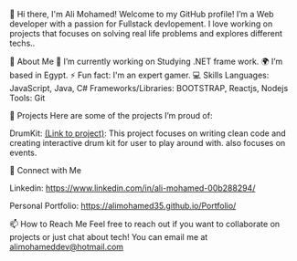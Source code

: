 👋 Hi there, I'm Ali Mohamed!
Welcome to my GitHub profile! I’m a Web developer with a passion for Fullstack devlopement. I love working on projects that focuses on solving real life problems and explores different techs..

🌱 About Me
🔭 I’m currently working on Studying .NET frame work.
🌍 I’m based in Egypt.
⚡ Fun fact: I'm an expert gamer.
💻 Skills
Languages: JavaScript, Java, C#
Frameworks/Libraries: BOOTSTRAP, Reactjs, Nodejs
Tools: Git

📂 Projects
Here are some of the projects I’m proud of:

DrumKit: [(Link to project)](https://github.com/AliMohamed35/Drum-kit): This project focuses on writing clean code and creating interactive drum kit for user to play around with. also focuses on events.


🤝 Connect with Me

Linkedin: https://www.linkedin.com/in/ali-mohamed-00b288294/

Personal Portfolio: https://alimohamed35.github.io/Portfolio/

📫 How to Reach Me
Feel free to reach out if you want to collaborate on projects or just chat about tech! You can email me at alimohameddev@hotmail.com
